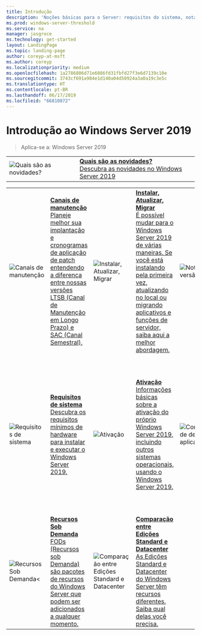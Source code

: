 ```yaml
---
title: Introdução
description: 'Noções básicas para o Server: requisitos do sistema, notas de versão'
ms.prod: windows-server-threshold
ms.service: na
manager: jasgroce
ms.technology: get-started
layout: LandingPage
ms.topic: landing-page
author: coreyp-at-msft
ms.author: coreyp
ms.localizationpriority: medium
ms.openlocfilehash: 1a2786806d71e6086fd31fbfd27f3e6d7139c10e
ms.sourcegitcommit: 3743cf691a984e1d140a04d50924a3a0a19c3e5c
ms.translationtype: HT
ms.contentlocale: pt-BR
ms.lasthandoff: 06/17/2019
ms.locfileid: "66810872"
---
```

# <a name="get-started-with-windows-server-2019"></a>Introdução ao Windows Server 2019

>Aplica-se a: Windows Server 2019

|       |       |
|   -   |   -   |
| ![Quais são as novidades?](./media/i-whats-new.svg) | [**Quais são as novidades?** <br>Descubra as novidades no Windows Server 2019](whats-new-19.md)|

|       |        |        |     |       |        |
|   -   |   -    |   -    |  -  |  -    |   -    |
| ![Canais de manutenção](./media/i-get-started.svg)  | [**Canais de manutenção**<br> Planeje melhor sua implantação e cronogramas de aplicação de patch entendendo a diferença entre nossas versões LTSB (Canal de Manutenção em Longo Prazo) e SAC (Canal Semestral).](servicing-channels-19.md)  | ![Instalar, Atualizar, Migrar](./media/i-get-started.svg) | [**Instalar, Atualizar, Migrar** <br>É possível mudar para o Windows Server 2019 de várias maneiras. Se você está instalando pela primeira vez, atualizando no local ou migrando aplicativos e funções de servidor, saiba aqui a melhor abordagem.](install-upgrade-migrate-19.md)  | ![Notas de versão](./media/i-get-started.svg) |[**Notas de versão**<br>Pontos que podem causar sérios problemas se não forem evitados ou solucionados.](rel-notes-19.md)   |
| ![Requisitos de sistema](./media/i-get-started.svg) | [**Requisitos de sistema**<br>Descubra os requisitos mínimos de hardware para instalar e executar o Windows Server 2019.](sys-reqs-19.md) |  ![Ativação](./media/i-get-started.svg)|[**Ativação**<br>Informações básicas sobre a ativação do próprio Windows Server 2019, incluindo outros sistemas operacionais, usando o Windows Server 2019.](activation-19.md)  |  ![Compatibilidade de aplicativos](./media/i-get-started.svg)|[**Compatibilidade de aplicativos do Microsoft Server e do Windows Server 2019**<br>É necessário ter o SQL funcionando no Windows Server 2019 ou encontrar as etapas para executar o Exchange? Este tópico fornece links para documentação de aplicativos da Microsoft compatíveis.](app-compat-19.md) |
| ![Recursos Sob Demanda<](./media/i-get-started.svg) | [**Recursos Sob Demanda**<br>FODs (Recursos sob Demanda) são pacotes de recursos do Windows Server que podem ser adicionados a qualquer momento.](install-fod-19.md) |  ![Comparação entre Edições Standard e Datacenter](./media/i-get-started.svg) | [**Comparação entre Edições Standard e Datacenter**<br>As Edições Standard e Datacenter do Windows Server têm recursos diferentes. Saiba qual delas você precisa.](editions-comparison-19.md) |
